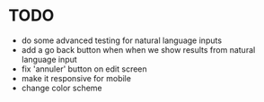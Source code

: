 # TODO
- do some advanced testing for natural language inputs
- add a go back button when when we show results from natural language input
- fix 'annuler' button on edit screen
- make it responsive for mobile
- change color scheme